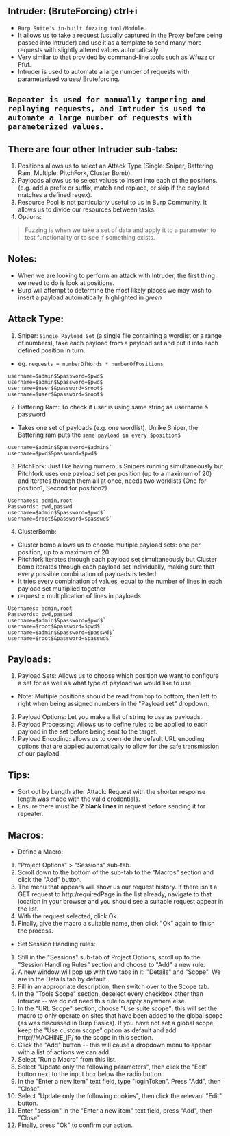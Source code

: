 ## Intruder: (BruteForcing) ctrl+i
- `Burp Suite's in-built fuzzing tool/Module.`
- It allows us to take a request (usually captured in the Proxy before being passed into Intruder) and use it as a template to send many more requests with slightly altered values automatically.
- Very similar to that provided by command-line tools such as Wfuzz or Ffuf.
- Intruder is used to automate a large number of requests with parameterized values/ Bruteforcing.

## `Repeater is used for manually tampering and replaying requests, and Intruder is used to automate a large number of requests with parameterized values.`

## There are four other Intruder sub-tabs:
1. Positions allows us to select an Attack Type (Single: Sniper, Battering Ram, Multiple: PitchFork, Cluster Bomb).
2. Payloads allows us to select values to insert into each of the positions. (e.g. add a prefix or suffix, match and replace, or skip if the payload matches a defined regex).
3. Resource Pool is not particularly useful to us in Burp Community. It allows us to divide our resources between tasks.
4. Options: 

> Fuzzing is when we take a set of data and apply it to a parameter to test functionality or to see if something exists.

## Notes:
- When we are looking to perform an attack with Intruder, the first thing we need to do is look at positions.
- Burp will attempt to determine the most likely places we may wish to insert a payload automatically, highlighted in $green$

## Attack Type:
1. Sniper: `Single Payload Set` (a single file containing a wordlist or a range of numbers), take each payload from a payload set and put it into each defined position in turn.
- eg. `requests = numberOfWords * numberOfPositions`
```eg. 2 words: admin, root & 2 positions
username=$admin$&password=$pwd$
username=$admin$&password=$pwd$
username=$user$&password=$root$
username=$user$&password=$root$
```
2. Battering Ram: To check if user is using same string as username & password
- Takes one set of payloads (e.g. one wordlist). Unlike Sniper, the Battering ram puts the `same payload in every $position$` 
```eg. 2 words: admin, pwd
username=$admin$&password=$admin$`
username=$pwd$&password=$pwd$
```
3. PitchFork: Just like having numerous Snipers running simultaneously but Pitchfork uses one payload set per position (up to a maximum of 20) and iterates through them all at once, needs two worklists (One for position1, Second for position2)
```eg. 
Usernames: admin,root
Passwords: pwd,passwd
username=$admin$&password=$pwd$`
username=$root$&password=$passwd$`
```
4. ClusterBomb: 
- Cluster bomb allows us to choose multiple payload sets: one per position, up to a maximum of 20.
- Pitchfork iterates through each payload set simultaneously but Cluster bomb iterates through each payload set individually, making sure that every possible combination of payloads is tested.
- It tries every combination of values, equal to the number of lines in each payload set multiplied together
- request = multiplication of lines in payloads
```eg. 
Usernames: admin,root
Passwords: pwd,passwd
username=$admin$&password=$pwd$`
username=$root$&password=$pwd$`
username=$admin$&password=$passwd$`
username=$root$&password=$passwd$`
```

## Payloads:
1. Payload Sets: Allows us to choose which position we want to configure a set for as well as what type of payload we would like to use.
- Note: Multiple positions should be read from top to bottom, then left to right when being assigned numbers in the "Payload set" dropdown.
2. Payload Options: Let you make a list of string to use as payloads.
3. Payload Processing: Allows us to define rules to be applied to each payload in the set before being sent to the target.
4. Payload Encoding: allows us to override the default URL encoding options that are applied automatically to allow for the safe transmission of our payload.

## Tips:
- Sort out by Length after Attack: Request with the shorter response length was made with the valid credentials.
- Ensure there must be **2 blank lines** in request before sending it for repeater.

## Macros:
- Define a Macro:
1. "Project Options" > "Sessions" sub-tab.
2. Scroll down to the bottom of the sub-tab to the "Macros" section and click the "Add" button.
3. The menu that appears will show us our request history. If there isn't a GET request to http:/requiredPage in the list already, navigate to that location in your browser and you should see a suitable request appear in the list.
4. With the request selected, click Ok.
5. Finally, give the macro a suitable name, then click "Ok" again to finish the process.

- Set Session Handling rules:
1. Still in the "Sessions" sub-tab of Project Options, scroll up to the "Session Handling Rules" section and choose to "Add" a new rule.
2. A new window will pop up with two tabs in it: "Details" and "Scope". We are in the Details tab by default.
3. Fill in an appropriate description, then switch over to the Scope tab.
4. In the "Tools Scope" section, deselect every checkbox other than Intruder -- we do not need this rule to apply anywhere else.
5. In the "URL Scope" section, choose "Use suite scope"; this will set the macro to only operate on sites that have been added to the global scope (as was discussed in Burp Basics). If you have not set a global scope, keep the "Use custom scope" option as default and add http://MACHINE_IP/ to the scope in this section.
6. Click the "Add" button -- this will cause a dropdown menu to appear with a list of actions we can add.
7. Select "Run a Macro" from this list.
8. Select "Update only the following parameters", then click the "Edit" button next to the input box below the radio button.
9. In the "Enter a new item" text field, type "loginToken". Press "Add", then "Close".
10. Select "Update only the following cookies", then click the relevant "Edit" button.
11. Enter "session" in the "Enter a new item" text field, press "Add", then "Close".
12. Finally, press "Ok" to confirm our action.





